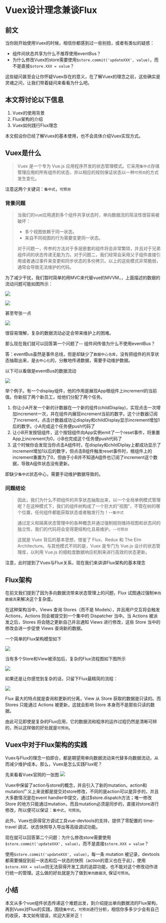 # Vuex设计理念兼谈Flux

## 前文

当你刚开始使用Vuex的时候，相信你都感到过一些别扭，或者有类似的疑惑：

- 组件间状态共享为什么不推荐使用eventBus？
- 为什么修改Vuex的store需要使用`$store.commit('updateXXX', value)`，而不是直接`$store.XXX = value`？

这些疑问甚至会让你怀疑Vuex存在的意义，在了解Vuex的理念之前，这些确实是灵魂之问，让我们带着疑问来看看为什么吧。

## 本文将讨论以下信息

1. Vuex的使用背景
2. Flux架构的介绍
3. Vuex如何践行Flux理念

本文假设你已经了解Vuex的基本使用，也不会具体介绍Vuex实现方式。

## Vuex是什么

> Vuex 是一个专为 Vue.js 应用程序开发的状态管理模式。它采用`集中式`存储管理应用的所有组件的状态，并以相应的规则保证状态以一种`可预测`的方式发生变化。

注意这两个关键词：`集中式`，`可预测`

### 背景问题

>当我们的vue应用遇到多个组件共享状态时，单向数据流的简洁性很容易被破坏：
>
>- 多个视图依赖于同一状态。
>- 来自不同视图的行为需要变更同一状态。
>
>对于问题一，传参的方法对于多层嵌套的组件将会非常繁琐，并且对于兄弟组件间的状态传递无能为力。对于问题二，我们经常会采用父子组件直接引用或者通过事件来变更和同步状态的多份拷贝。以上的这些模式非常脆弱，通常会导致无法维护的代码。

为了减少干扰，我们暂时简单的用MVC来代替vue的MVVM，，上面描述的数据的流动问题可能如图所示：

![](https://p6-juejin.byteimg.com/tos-cn-i-k3u1fbpfcp/3dcc368021204e5f8509aaa6bdb38073~tplv-k3u1fbpfcp-zoom-1.image)

![](https://p1-juejin.byteimg.com/tos-cn-i-k3u1fbpfcp/3e7880c3839840a7b13ca9d106a6319d~tplv-k3u1fbpfcp-zoom-1.image)

甚至夸张一点

![](https://p9-juejin.byteimg.com/tos-cn-i-k3u1fbpfcp/a81aebdaddc44615a53c926eb396e0f6~tplv-k3u1fbpfcp-zoom-1.image)

很容易理解，复杂的数据流动必定会带来维护上的困难。

那么现在我们就可以回答第一个问题了-- 组件间传值为什么不使用eventBus？

答：eventBus虽然是事件总线，但是却缺少了`数据中心仓库`，没有把组件的共享状态抽取出来，是`去中心化`的，分散地传递数据，需要手动维护数据。

以下可以看做是eventBus的数据流动

![](https://p9-juejin.byteimg.com/tos-cn-i-k3u1fbpfcp/75e5bdce65154688b6eb31c4b310e0e2~tplv-k3u1fbpfcp-zoom-1.image)

举个例子。有一个display组件，他的作用是展现App根组件上increment的当前值。你新招了两个新员工，给他们分配了两个任务。

1. 你让小A开发一个新的计数器在一个新的组件(childDisplay)，实现点击一次增加increment一次，并在组件内展现increment当前的数字。这个计数器订阅了increment，点击计数器成功让display和childDisplay显示increment增加1后的数字。小A完成这个任务便push代码了
2. 让小B开发按钮组件，这个按钮组件向App实例emit了一个reset事件，将重置App上increment为0，小B也完成这个任务便push代码了
3. 这个时候你会发现当你点击A组件时，在display和childDiplay上都成功显示了increment增加1以后的数字，但点击B组件触发reset事件时，根组件上的increment重置为了0，但由于小B并不知道A组件也订阅了increment这个数据，导致A组件状态没有更新。

即缺少`集中式`状态中心，需要手动维护数据导致的。

### 问题结论

>因此，我们为什么不把组件的共享状态抽取出来，以一个全局单例模式管理呢？在这种模式下，我们的组件树构成了一个巨大的“视图”，不管在树的哪个位置，任何组件都能获取状态或者触发行为！--`集中式`
>
>通过定义和隔离状态管理中的各种概念并通过强制规则维持视图和状态间的独立性，我们的代码将会变得更结构化且易维护。--`可预测`
>
>这就是 Vuex 背后的基本思想，借鉴了 Flux、Redux 和 The Elm Architecture。与其他模式不同的是，Vuex 是专门为 Vue.js 设计的状态管理库，以利用 Vue.js 的细粒度数据响应机制来进行高效的状态更新。

注意，此时提到了Vuex与Flux关系，现在我们来讲讲Flux架构的基本理念

## Flux架构

在前文我们提到了因为多向数据流带来状态管理上的问题，Flux 试图通过强制`单向数据流`来解决这个复杂度。

在这种架构当中，Views 查询 Stores（而不是 Models），并且用户交互将会触发 Actions，Actions 则会被提交到一个集中的 Dispatcher 当中。当 Actions 被派发之后，Stores 将会随之更新自己并且通知 Views 进行修改，这些 Store 当中的修改会进一步促使 Views 查询新的数据。

一个简单的Flux架构模型如下

![](https://p6-juejin.byteimg.com/tos-cn-i-k3u1fbpfcp/3c72b159254646edb0baae469219fb63~tplv-k3u1fbpfcp-zoom-1.image)

当有多个Store和View被添加后，复杂的Flux流程图如下图所示

![](https://p6-juejin.byteimg.com/tos-cn-i-k3u1fbpfcp/bf2414de96b145c48e08f562bc7a2179~tplv-k3u1fbpfcp-zoom-1.image)

如果还是让你感觉到复杂的话，只留下Flux最精简的流程：

![](https://p6-juejin.byteimg.com/tos-cn-i-k3u1fbpfcp/2d1b9a5d00164e6aa264fe60d571d765~tplv-k3u1fbpfcp-zoom-1.image)

Flux 最大的特点就是查询和更新的分离，View 从 Store 获取的数据是只读的。而 Stores 只能通过 Actions 被更新，这就会影响 Store 本身而不是那些只读的数据。

由此可见即使是复杂的Flux应用，它的数据流和程序的运作过程仍然是清晰可辨的，所以这样做的好处就是`可预测`。

## Vuex中对于Flux架构的实践

Vuex与Flux的理念一拍即合，都是期望用单向数据流动来代替多向数据流动，从而减少维护成本。那么，Vuex是怎么实践Flux呢？

先来看看Vuex官网的一张图
![](https://p3-juejin.byteimg.com/tos-cn-i-k3u1fbpfcp/3642ff8a91a043cb88224d033b5b7ddc~tplv-k3u1fbpfcp-zoom-1.image)

Vuex中保留了action与store的概念，并且引入了新的mutation。action和mutation广义上来说都是提交对store修改，不同的是action可以是异步的，并且大多数情况是在event handler中提交，通过$store.dispatch方法；唯一修改 Store 的地方只能通过mutation，而且mutation必须是同步的，直接对store进行修改，所以便可以保证：`集中式`，`可预测`。

此外，Vuex也获得官方调试工具vue-devtools的支持，提供了零配置的 time-travel 调试、状态快照导入导出等高级调试功能。

现在就可以回答第二个问题：为什么修改store需要使用`$store.commit('updateXXX', value)`，而不是直接`$store.XXX = value`？

使用`$store.commit('updateXXX', value)`，每一条 mutation 被记录，devtools 都需要捕捉到前一状态和后一状态的快照（action的意义也在于此），使用`$store.XXX = value`则无法获得开发工具的追踪功能，也不能对这个修改动作进行统一的管理。这么做的好处就是为了做到`单向数据流`, 保证`可预测`。

## 小结

本文从多个vue组件状态传递这个难题出发，到介绍提出单向数据流的Flux架构，再到Vuex对Flux的实践，围绕`集中式`，`可预测`进行分析，相信你多多少少会有自己的收获，本文如有错误，欢迎大家斧正！
